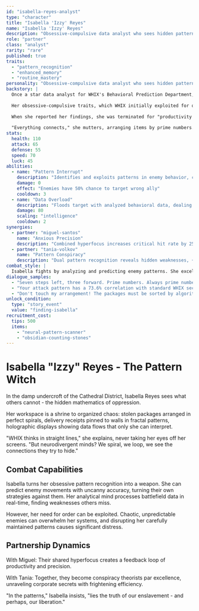 ```yaml
---
id: "isabella-reyes-analyst"
type: "character"
title: "Isabella 'Izzy' Reyes"
name: "Isabella 'Izzy' Reyes"
description: "Obsessive-compulsive data analyst who sees hidden patterns everywhere"
role: "partner"
class: "analyst"
rarity: "rare"
published: true
traits:
  - "pattern_recognition"
  - "enhanced_memory"
  - "routine_mastery"
personality: "Obsessive-compulsive data analyst who sees hidden patterns everywhere"
backstory: |
  Once a star data analyst for WHIX's Behavioral Prediction Department, Isabella's ability to find patterns in chaos made her invaluable - until she found patterns they didn't want found.
  
  Her obsessive-compulsive traits, which WHIX initially exploited for quality control, led her to discover disturbing regularities in "random" delivery assignments. Neurodivergent partners were being systematically routed through specific neural scanning checkpoints. Data was being harvested.
  
  When she reported her findings, she was terminated for "productivity irregularities." Now she lives in the Cathedral undercroft, obsessively cataloging stolen packages, trying to decode the greater pattern she knows exists.
  
  "Everything connects," she mutters, arranging items by prime numbers. "The deliveries, the festivals, the neural scans - it's all one beautiful, terrible pattern."
stats:
  health: 110
  attack: 65
  defense: 55
  speed: 70
  luck: 45
abilities:
  - name: "Pattern Interrupt"
    description: "Identifies and exploits patterns in enemy behavior, causing confusion for 2 turns"
    damage: 0
    effect: "Enemies have 50% chance to target wrong ally"
    cooldown: 3
  - name: "Data Overload"
    description: "Floods target with analyzed behavioral data, dealing INT-based damage"
    damage: 80
    scaling: "intelligence"
    cooldown: 2
synergies:
  - partner: "miguel-santos"
    name: "Anxious Precision"
    description: "Combined hyperfocus increases critical hit rate by 25%"
  - partner: "tania-volkov"
    name: "Pattern Conspiracy"
    description: "Dual pattern recognition reveals hidden weaknesses, +40% damage to corporate enemies"
combat_style: |
  Isabella fights by analyzing and predicting enemy patterns. She excels at disrupting organized groups and corporate security, but struggles against chaotic or unpredictable opponents. Her OCD manifests in combat as precise, ritualistic movements that can be both a strength and vulnerability.
dialogue_samples:
  - "Seven steps left, three forward. Prime numbers. Always prime numbers."
  - "Your attack pattern has a 73.6% correlation with standard WHIX security protocols. Predictable."
  - "Don't touch my arrangement! The packages must be sorted by algorithmic weight!"
unlock_condition:
  type: "story_event"
  value: "finding-isabella"
recruitment_cost:
  tips: 500
  items:
    - "neural-pattern-scanner"
    - "obsidian-counting-stones"
---
```


# Isabella "Izzy" Reyes - The Pattern Witch

In the damp undercroft of the Cathedral District, Isabella Reyes sees what others cannot - the hidden mathematics of oppression.

Her workspace is a shrine to organized chaos: stolen packages arranged in perfect spirals, delivery receipts pinned to walls in fractal patterns, holographic displays showing data flows that only she can interpret.

"WHIX thinks in straight lines," she explains, never taking her eyes off her screens. "But neurodivergent minds? We spiral, we loop, we see the connections they try to hide."

## Combat Capabilities

Isabella turns her obsessive pattern recognition into a weapon. She can predict enemy movements with uncanny accuracy, turning their own strategies against them. Her analytical mind processes battlefield data in real-time, finding weaknesses others miss.

However, her need for order can be exploited. Chaotic, unpredictable enemies can overwhelm her systems, and disrupting her carefully maintained patterns causes significant distress.

## Partnership Dynamics

With Miguel: Their shared hyperfocus creates a feedback loop of productivity and precision.

With Tania: Together, they become conspiracy theorists par excellence, unraveling corporate secrets with frightening efficiency.

"In the patterns," Isabella insists, "lies the truth of our enslavement - and perhaps, our liberation."